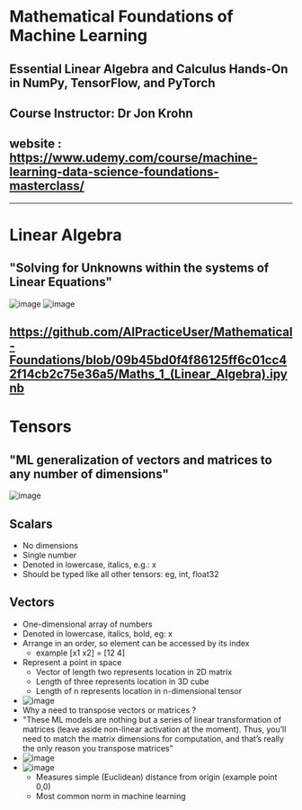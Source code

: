 # Mathematical Foundations of Machine Learning
## Essential Linear Algebra and Calculus Hands-On in NumPy, TensorFlow, and PyTorch
## Course Instructor: Dr Jon Krohn
## website : https://www.udemy.com/course/machine-learning-data-science-foundations-masterclass/

--------------------------------------------------------
# Linear Algebra
## "Solving for Unknowns within the systems of Linear Equations"
![image](https://user-images.githubusercontent.com/100339175/217941391-052f4bac-5f0b-4329-a7e1-1329c3b6450c.png)
![image](https://user-images.githubusercontent.com/100339175/217941516-5030145b-f7e2-4ee7-82c0-63e877873eca.png)

https://github.com/AIPracticeUser/Mathematical-Foundations/blob/09b45bd0f4f86125ff6c01cc42f14cb2c75e36a5/Maths_1_(Linear_Algebra).ipynb
--------------------------------------------------------

# Tensors
## "ML generalization of vectors and matrices to any number of dimensions"
![image](https://user-images.githubusercontent.com/100339175/217940322-937024fa-d00b-461f-9cd9-6e9cda6dbaa6.png)
## Scalars
- No dimensions
- Single number
- Denoted in lowercase, italics, e.g.: x
- Should be typed like all other tensors: eg, int, float32

## Vectors
- One-dimensional array of numbers
- Denoted in lowercase, italics, bold, eg: x
- Arrange in an order, so element can be accessed by its index
  - example [x1 x2] = [12 4]
- Represent a point in space
  -  Vector of length two represents location in 2D matrix
  -  Length of three represents location in 3D cube
  -  Length of n represents location in n-dimensional tensor
-  ![image](https://user-images.githubusercontent.com/100339175/217951812-6542383e-4435-4eb9-a6ac-2aed624109cb.png)
  - Why a need to transpose vectors or matrices ?
  - "These ML models are nothing but a series of linear transformation of matrices (leave aside non-linear activation at the moment). Thus, you’ll need to match the matrix dimensions for computation, and that’s really the only reason you transpose matrices"
- ![image](https://user-images.githubusercontent.com/100339175/218033675-8c88c52a-eac0-4f39-a406-296e49798be7.png)
- ![image](https://user-images.githubusercontent.com/100339175/218036041-479944b8-40c7-4ffa-94e4-52e5da06d757.png)
  -  Measures simple (Euclidean) distance from origin (example point 0,0)
  -  Most common norm in machine learning


